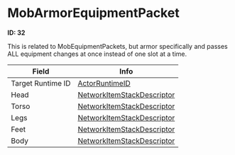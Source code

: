 # MobArmorEquipmentPacket

__ID: 32__

This is related to MobEquipmentPackets, but armor specifically and passes ALL equipment changes at once instead of one slot at a time.

<table><thead><tr><th>Field</th><th>Info</th></tr></thead><tbody>
<tr><td>Target Runtime ID</td><td><a href="../types/ActorRuntimeID.md">ActorRuntimeID</a></td></tr>
<tr><td>Head</td><td><a href="../types/NetworkItemStackDescriptor.md">NetworkItemStackDescriptor</a></td></tr>
<tr><td>Torso</td><td><a href="../types/NetworkItemStackDescriptor.md">NetworkItemStackDescriptor</a></td></tr>
<tr><td>Legs</td><td><a href="../types/NetworkItemStackDescriptor.md">NetworkItemStackDescriptor</a></td></tr>
<tr><td>Feet</td><td><a href="../types/NetworkItemStackDescriptor.md">NetworkItemStackDescriptor</a></td></tr>
<tr><td>Body</td><td><a href="../types/NetworkItemStackDescriptor.md">NetworkItemStackDescriptor</a></td></tr>
</tbody></table>
